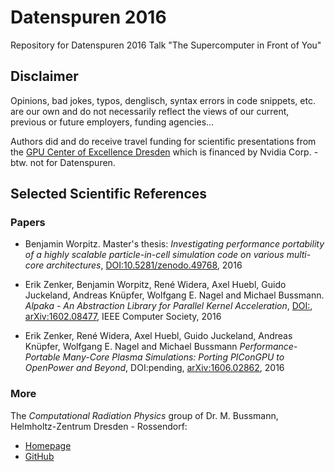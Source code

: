 # Datenspuren 2016
Repository for Datenspuren 2016 Talk "The Supercomputer in Front of You"


## Disclaimer

Opinions, bad jokes, typos, denglisch, syntax errors in code snippets, etc. are our own and do
not necessarily reflect the views of our current, previous or future employers, funding agencies...

Authors did and do receive travel funding for scientific presentations from the
[GPU Center of Excellence Dresden](https://gcoe-dresden.de)
which is financed by Nvidia Corp. - btw. not for Datenspuren.


## Selected Scientific References

### Papers

- Benjamin Worpitz. Master's thesis:
              *Investigating performance portability of a highly scalable*
              *particle-in-cell simulation code on various multi-core*
              *architectures*, [DOI:10.5281/zenodo.49768](http://dx.doi.org/10.5281/zenodo.49768), 2016

- Erik Zenker, Benjamin Worpitz, René Widera, Axel Huebl, Guido Juckeland, Andreas Knüpfer, Wolfgang E. Nagel and Michael Bussmann. *Alpaka - An Abstraction Library for Parallel Kernel Acceleration*,
           [DOI:](), [arXiv:1602.08477](http://arxiv.org/abs/1602.08477), IEEE Computer Society, 2016

- Erik Zenker, René Widera, Axel Huebl, Guido Juckeland, Andreas Knüpfer, Wolfgang E. Nagel and Michael Bussmann
           *Performance-Portable Many-Core Plasma Simulations: Porting PIConGPU to OpenPower and Beyond*,
           DOI:pending, [arXiv:1606.02862](https://arxiv.org/abs/1606.02862), 2016

### More

The *Computational Radiation Physics* group of Dr. M. Bussmann, Helmholtz-Zentrum Dresden - Rossendorf:
  - [Homepage](https://www.hzdr.de/crp)
  - [GitHub](https://github.com/ComputationalRadiationPhysics)
